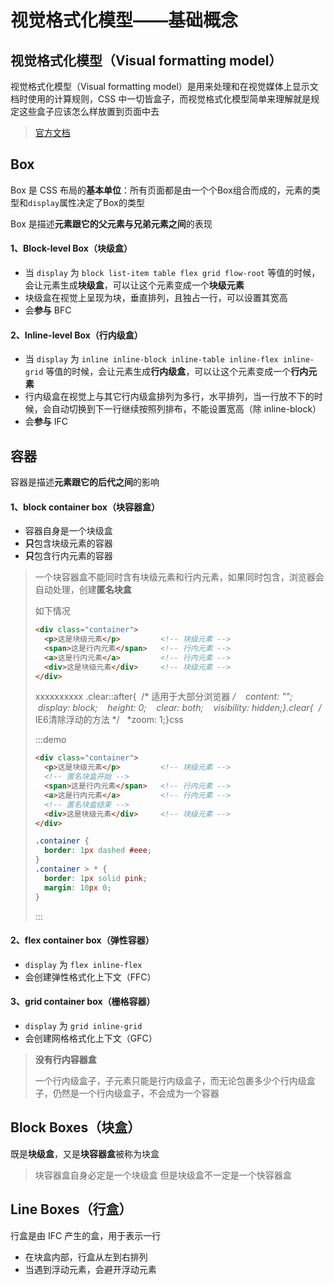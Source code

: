 # 视觉格式化模型——基础概念

## 视觉格式化模型（Visual formatting model）

视觉格式化模型（Visual formatting model）是用来处理和在视觉媒体上显示文档时使用的计算规则，CSS 中一切皆盒子，而视觉格式化模型简单来理解就是规定这些盒子应该怎么样放置到页面中去

> [官方文档](https://www.w3.org/TR/CSS22/visuren.html)

## Box

Box 是 CSS 布局的**基本单位**：所有页面都是由一个个Box组合而成的，元素的类型和`display`属性决定了Box的类型

Box 是描述**元素跟它的父元素与兄弟元素之间**的表现

#### 1、Block-level Box（块级盒）

- 当 `display` 为 `block list-item table flex grid flow-root` 等值的时候，会让元素生成**块级盒**，可以让这个元素变成一个**块级元素**
- 块级盒在视觉上呈现为块，垂直排列，且独占一行，可以设置其宽高
- 会**参与** BFC

#### 2、Inline-level Box（行内级盒）

- 当 `display` 为 `inline inline-block inline-table inline-flex inline-grid` 等值的时候，会让元素生成**行内级盒**，可以让这个元素变成一个**行内元素**
- 行内级盒在视觉上与其它行内级盒排列为多行，水平排列，当一行放不下的时候，会自动切换到下一行继续按照列排布，不能设置宽高（除 inline-block）
- 会**参与** IFC

## 容器

容器是描述**元素跟它的后代之间**的影响

#### 1、block container box（块容器盒）

- 容器自身是一个块级盒
- **只**包含块级元素的容器
- **只**包含行内元素的容器

> 一个块容器盒不能同时含有块级元素和行内元素，如果同时包含，浏览器会自动处理，创建**匿名块盒**
>
> 如下情况
>
> ```html
> <div class="container">
>   <p>这是块级元素</p>         <!-- 块级元素 -->
>   <span>这是行内元素</span>   <!-- 行内元素 -->
>   <a>这是行内元素</a>         <!-- 行内元素 -->
>   <div>这是块级元素</div>     <!-- 块级元素 -->
> </div>
> ```
>
> xxxxxxxxxx .clear::after{  /* 适用于大部分浏览器 */    content: "";    display: block;    height: 0;    clear: both;    visibility: hidden;}.clear{  /* IE6清除浮动的方法 */    *zoom: 1;}css
>
> :::demo
>
> ```html
> <div class="container">
>   <p>这是块级元素</p>         <!-- 块级元素 -->
>   <!-- 匿名块盒开始 -->
>   <span>这是行内元素</span>   <!-- 行内元素 -->
>   <a>这是行内元素</a>         <!-- 行内元素 -->
>   <!-- 匿名块盒结束 -->
>   <div>这是块级元素</div>     <!-- 块级元素 -->
> </div>
> ```
>
> ```css
> .container {
>   border: 1px dashed #eee;
> }
> .container > * {
>   border: 1px solid pink;
>   margin: 10px 0;
> }
> ```
>
> :::

#### 2、flex container box（弹性容器）

- `display` 为 `flex inline-flex` 
- 会创建弹性格式化上下文（FFC）

#### 3、grid container box（栅格容器）

- `display` 为 `grid inline-grid` 
- 会创建网格格式化上下文（GFC）

> **没有行内容器盒**
>
> 一个行内级盒子，子元素只能是行内级盒子，而无论包裹多少个行内级盒子，仍然是一个行内级盒子，不会成为一个容器

## Block Boxes（块盒）

既是**块级盒**，又是**块容器盒**被称为块盒

> 块容器盒自身必定是一个块级盒
> 但是块级盒不一定是一个快容器盒

## Line Boxes（行盒）

行盒是由 IFC 产生的盒，用于表示一行

- 在块盒内部，行盒从左到右排列
- 当遇到浮动元素，会避开浮动元素
